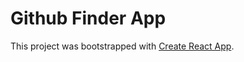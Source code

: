 # Github Finder App

This project was bootstrapped with [Create React App](https://github.com/facebook/create-react-app).
